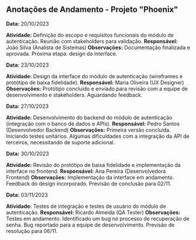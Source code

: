 ## Anotações de Andamento - Projeto "Phoenix"

**Data:** 20/10/2023

**Atividade:** Definição do escopo e requisitos funcionais do módulo de autenticação.  Reunião com stakeholders para validação.
**Responsável:** João Silva (Analista de Sistemas)
**Observações:** Documentação finalizada e aprovada. Próxima etapa: design da interface.


**Data:** 23/10/2023

**Atividade:** Design da interface do módulo de autenticação (wireframes e protótipo de baixa fidelidade).
**Responsável:** Maria Oliveira (UX Designer)
**Observações:** Protótipo concluído e enviado para revisão com a equipe de desenvolvimento e stakeholders.  Aguardando feedback.


**Data:** 27/10/2023

**Atividade:** Desenvolvimento do backend do módulo de autenticação (integração com o banco de dados e APIs).
**Responsável:** Pedro Santos (Desenvolvedor Backend)
**Observações:**  Primeira versão concluída.  Iniciando testes unitários. Algumas dificuldades com a integração da API de terceiros, necessitando de suporte adicional.


**Data:** 30/10/2023

**Atividade:**  Revisão do protótipo de baixa fidelidade e implementação da interface no frontend.
**Responsável:** Ana Pereira (Desenvolvedora Frontend)
**Observações:** Implementação da interface em andamento.  Feedback do design incorporado.  Previsão de conclusão para 02/11.


**Data:** 03/11/2023

**Atividade:** Testes de integração e testes de usuário do módulo de autenticação.
**Responsável:** Ricardo Almeida (QA Tester)
**Observações:** Testes em andamento.  Identificado um bug no processo de recuperação de senha.  Bug reportado para a equipe de desenvolvimento.  Previsão de resolução para 06/11.

